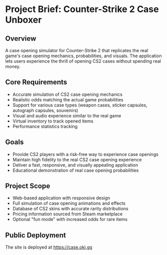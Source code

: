 # Project Brief: Counter-Strike 2 Case Unboxer

## Overview

A case opening simulator for Counter-Strike 2 that replicates the real game's case opening mechanics, probabilities, and visuals. The application lets users experience the thrill of opening CS2 cases without spending real money.

## Core Requirements

-   Accurate simulation of CS2 case opening mechanics
-   Realistic odds matching the actual game probabilities
-   Support for various case types (weapon cases, sticker capsules, autograph capsules, souvenirs)
-   Visual and audio experience similar to the real game
-   Virtual inventory to track opened items
-   Performance statistics tracking

## Goals

-   Provide CS2 players with a risk-free way to experience case openings
-   Maintain high fidelity to the real CS2 case opening experience
-   Deliver a fast, responsive, and visually appealing application
-   Educational demonstration of real case opening probabilities

## Project Scope

-   Web-based application with responsive design
-   Full simulation of case opening animations and effects
-   Database of CS2 skins with accurate rarity distributions
-   Pricing information sourced from Steam marketplace
-   Optional "fun mode" with increased odds for rare items

## Public Deployment

The site is deployed at https://case.oki.gg
